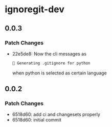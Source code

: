 # ignoregit-dev

## 0.0.3

### Patch Changes

- 22e5de8: Now the cli messages as

  ```bash
  🧪 Generating .gitignore for python
  ```

  when python is selected as certain language

## 0.0.2

### Patch Changes

- 6518d60: add ci and changesets properly
- 6518d60: initial commit
